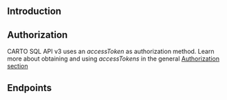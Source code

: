## Introduction 

## Authorization
CARTO SQL API v3 uses an _accessToken_ as authorization method. Learn more about obtaining and using _accessTokens_ in the general [Authorization section](https://docs.carto.com/carto3-api/overview/getting-started/#authorization)

## Endpoints